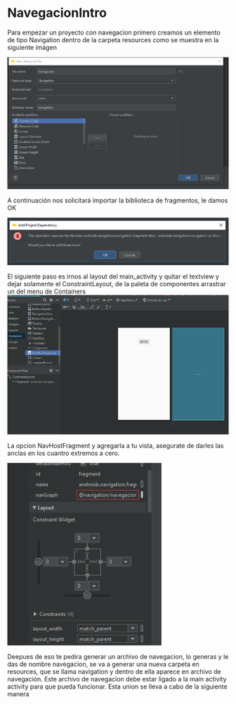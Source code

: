 # NavegacionIntro

Para empezar un proyecto con navegacion primero creamos un elemento de tipo Navigation dentro de la carpeta resources como se muestra en la siguiente imágen


![](.README_images/99ddc905.png)

A continuación nos solicitará importar la biblioteca de fragmentos, le damos OK

![](.README_images/8aeaf11c.png)

El siguiente paso es irnos al layout del main_activity y quitar el textview  y dejar solamente el ConstraintLayout, de la paleta de componentes arrastrar un  del menu de Containers
![](.README_images/76f98c48.png)

La opcion NavHostFragment y agregarla a tu vista, asegurate de darles las anclas en los cuantro extremos a cero.


![](.README_images/012ddfdf.png)

Deepues de eso te pedira generar un archivo de navegacion, lo generas y le das de nombre navegacion, se va a generar una nueva carpeta en resources, que se llama navigation y dentro de ella
aparece en archivo de navegación.
Este archivo de navegacion debe estar ligado a la main activity activity para que pueda funcionar. Esta union se lleva a cabo de la siguiente manera


